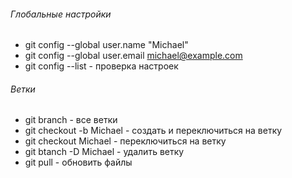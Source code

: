 ###### Глобальные настройки
* git config --global user.name "Michael"
* git config --global user.email michael@example.com
* git config --list - проверка настроек

###### Ветки
* git branch - все ветки
* git checkout -b Michael - создать и переключиться на ветку
* git checkout Michael - переключиться на ветку
* git btanch -D Michael - удалить ветку
* git pull - обновить файлы
